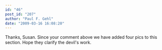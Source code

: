 ```yaml
---
id: "46"
post_id: "207"
author: "Paul F. Gehl"
date: "2009-03-16 16:08:20"
---
```

Thanks, Susan. Since your comment above we have added four pics to this section. Hope they clarify the devil's work.
